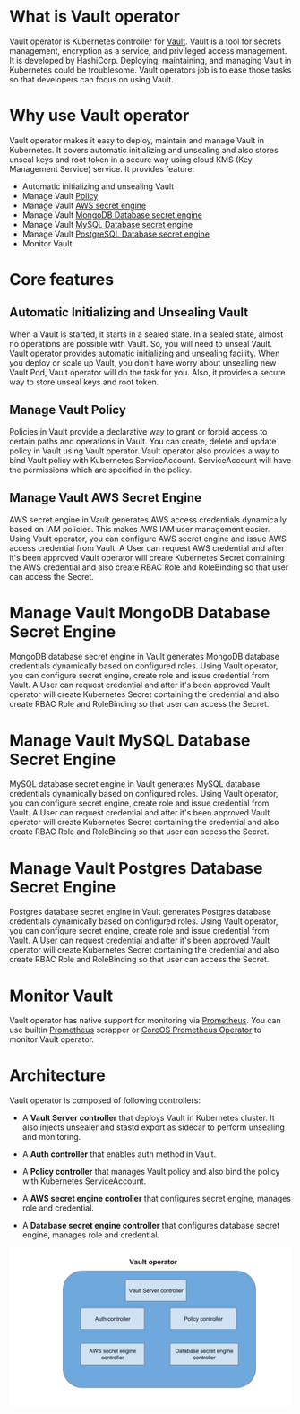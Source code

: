 # What is Vault operator

Vault operator is Kubernetes controller for [Vault](https://www.vaultproject.io/). Vault is a tool for secrets management, encryption as a service, and privileged access management. It is developed by HashiCorp. Deploying, maintaining, and managing Vault in Kubernetes could be troublesome. Vault operators job is to ease those tasks so that developers can focus on using Vault.

# Why use Vault operator

Vault operator makes it easy to deploy, maintain and manage Vault in Kubernetes. It covers automatic initializing and unsealing and also stores unseal keys and root token in a secure way using cloud KMS (Key Management Service) service. It provides feature:

- Automatic initializing and unsealing Vault
- Manage Vault [Policy](https://www.vaultproject.io/docs/concepts/policies.html)
- Manage Vault [AWS secret engine](https://www.vaultproject.io/docs/secrets/aws/index.html#aws-secrets-engine)
- Manage Vault [MongoDB Database secret engine](https://www.vaultproject.io/api/secret/databases/mongodb.html)
- Manage Vault [MySQL Database secret engine](https://www.vaultproject.io/api/secret/databases/mysql-maria.html)
- Manage Vault [PostgreSQL Database secret engine](https://www.vaultproject.io/api/secret/databases/postgresql.html)
- Monitor Vault

# Core features

## Automatic Initializing and Unsealing Vault

When a Vault is started, it starts in a sealed state. In a sealed state, almost no operations are possible with Vault. So, you will need to unseal Vault. Vault operator provides automatic initializing and unsealing facility. When you deploy or scale up Vault, you don't have worry about unsealing new Vault Pod, Vault operator will do the task for you. Also, it provides a secure way to store unseal keys and root token.

## Manage Vault Policy

Policies in Vault provide a declarative way to grant or forbid access to certain paths and operations in Vault. You can create, delete and update policy in Vault using Vault operator. Vault operator also provides a way to bind Vault policy with Kubernetes ServiceAccount. ServiceAccount will have the permissions which are specified in the policy.

## Manage Vault AWS Secret Engine

AWS secret engine in Vault generates AWS access credentials dynamically based on IAM policies. This makes AWS IAM user management easier. Using Vault operator, you can configure AWS secret engine and issue AWS access credential from Vault. A User can request AWS credential and after it's been approved Vault operator will create Kubernetes Secret containing the AWS credential and also create RBAC Role and RoleBinding so that user can access the Secret.

# Manage Vault MongoDB Database Secret Engine

MongoDB database secret engine in Vault generates MongoDB database credentials dynamically based on configured roles. Using Vault operator, you can configure secret engine, create role and issue credential from Vault. A User can request credential and after it's been approved Vault operator will create Kubernetes Secret containing the credential and also create RBAC Role and RoleBinding so that user can access the Secret.

# Manage Vault MySQL Database Secret Engine

MySQL database secret engine in Vault generates MySQL database credentials dynamically based on configured roles. Using Vault operator, you can configure secret engine, create role and issue credential from Vault. A User can request credential and after it's been approved Vault operator will create Kubernetes Secret containing the credential and also create RBAC Role and RoleBinding so that user can access the Secret.

# Manage Vault Postgres Database Secret Engine

Postgres database secret engine in Vault generates Postgres database credentials dynamically based on configured roles. Using Vault operator, you can configure secret engine, create role and issue credential from Vault. A User can request credential and after it's been approved Vault operator will create Kubernetes Secret containing the credential and also create RBAC Role and RoleBinding so that user can access the Secret.

# Monitor Vault

Vault operator has native support for monitoring via [Prometheus](https://prometheus.io/). You can use builtin [Prometheus](https://github.com/prometheus/prometheus) scrapper or [CoreOS Prometheus Operator](https://github.com/coreos/prometheus-operator) to monitor Vault operator.

# Architecture

Vault operator is composed of following controllers:

- A **Vault Server controller** that deploys Vault in Kubernetes cluster. It also injects unsealer and stastd export as sidecar to perform unsealing and monitoring.

- A **Auth controller** that enables auth method in Vault.

- A **Policy controller** that manages Vault policy and also bind the policy with Kubernetes ServiceAccount.

- A **AWS secret engine controller** that configures secret engine, manages role and credential.

- A **Database secret engine controller** that configures database secret engine, manages role and credential.

![vault operator architecture](/docs/images/concepts/vault_operator_architecture.svg)